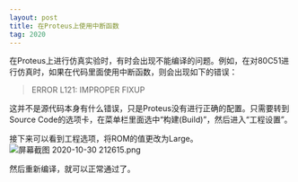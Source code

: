 ```yaml
---
layout: post
title: 在Proteus上使用中断函数
tag: 2020
---
```

在Proteus上进行仿真实验时，有时会出现不能编译的问题。例如，在对80C51进行仿真时，如果在代码里面使用中断函数，则会出现如下的错误：
>ERROR L121: IMPROPER FIXUP

这并不是源代码本身有什么错误，只是Proteus没有进行正确的配置。只需要转到Source Code的选项卡，在菜单栏里面选中“构建(Build)”，然后进入“工程设置”。

接下来可以看到工程选项，将ROM的值更改为Large。
![屏幕截图 2020-10-30 212615.png](https://i.loli.net/2020/10/30/IYOPZsXwMWGpRkU.png)

然后重新编译，就可以正常通过了。
